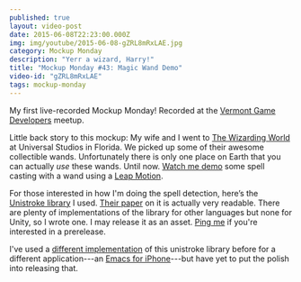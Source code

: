 ```yaml
---
published: true
layout: video-post
date: 2015-06-08T22:23:00.000Z
img: img/youtube/2015-06-08-gZRL8mRxLAE.jpg
category: Mockup Monday
description: "Yerr a wizard, Harry!"
title: "Mockup Monday #43: Magic Wand Demo"
video-id: "gZRL8mRxLAE"
tags: mockup-monday
---
```

My first live-recorded Mockup Monday!  Recorded at the [Vermont Game Developers](http://www.meetup.com/Vermont-Game-Developers/) meetup.

Little back story to this mockup: My wife and I went to [The Wizarding World](https://www.universalorlando.com/harrypotter/) at Universal Studios in Florida.  We picked up some of their awesome collectible wands.  Unfortunately there is only one place on Earth that you can actually _use_ these wands.  Until now.  [Watch me demo](https://www.youtube.com/watch?v=gZRL8mRxLAE) some spell casting with a wand using a [Leap Motion](https://www.leapmotion.com).

For those interested in how I'm doing the spell detection, here’s the [Unistroke library][1] I used.  [Their paper][2] on it is actually very readable.  There are plenty of implementations of the library for other languages but none for Unity, so I wrote one.  I may release it as an asset.  [Ping me][4] if you're interested in a prerelease.

I've used a [different implementation](https://github.com/chrismiles/CMUnistrokeGestureRecognizer) of this unistroke library before for a different application---an [Emacs for iPhone][3]---but have yet to put the polish into releasing that.

[1]: https://depts.washington.edu/aimgroup/proj/dollar/
[2]: http://faculty.washington.edu/wobbrock/pubs/uist-07.01.pdf
[3]: https://www.youtube.com/watch?v=-2NBTOZnEy8
[4]: https://twitter.com/shanecelis
